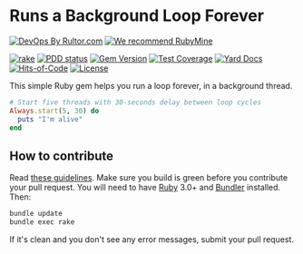 # Runs a Background Loop Forever

[![DevOps By Rultor.com](http://www.rultor.com/b/yegor256/always)](http://www.rultor.com/p/yegor256/always)
[![We recommend RubyMine](https://www.elegantobjects.org/rubymine.svg)](https://www.jetbrains.com/ruby/)

[![rake](https://github.com/yegor256/always/actions/workflows/rake.yml/badge.svg)](https://github.com/yegor256/always/actions/workflows/rake.yml)
[![PDD status](http://www.0pdd.com/svg?name=yegor256/always)](http://www.0pdd.com/p?name=yegor256/always)
[![Gem Version](https://badge.fury.io/rb/always.svg)](http://badge.fury.io/rb/always)
[![Test Coverage](https://img.shields.io/codecov/c/github/yegor256/always.svg)](https://codecov.io/github/yegor256/always?branch=master)
[![Yard Docs](http://img.shields.io/badge/yard-docs-blue.svg)](http://rubydoc.info/github/yegor256/always/master/frames)
[![Hits-of-Code](https://hitsofcode.com/github/yegor256/always)](https://hitsofcode.com/view/github/yegor256/always)
[![License](https://img.shields.io/badge/license-MIT-green.svg)](https://github.com/yegor256/always/blob/master/LICENSE.txt)

This simple Ruby gem helps you run a loop forever, in a background thread.

```ruby
# Start five threads with 30-seconds delay between loop cycles
Always.start(5, 30) do
  puts "I'm alive"
end
```

## How to contribute

Read
[these guidelines](https://www.yegor256.com/2014/04/15/github-guidelines.html).
Make sure you build is green before you contribute
your pull request. You will need to have
[Ruby](https://www.ruby-lang.org/en/) 3.0+ and
[Bundler](https://bundler.io/) installed. Then:

```bash
bundle update
bundle exec rake
```

If it's clean and you don't see any error messages, submit your pull request.
